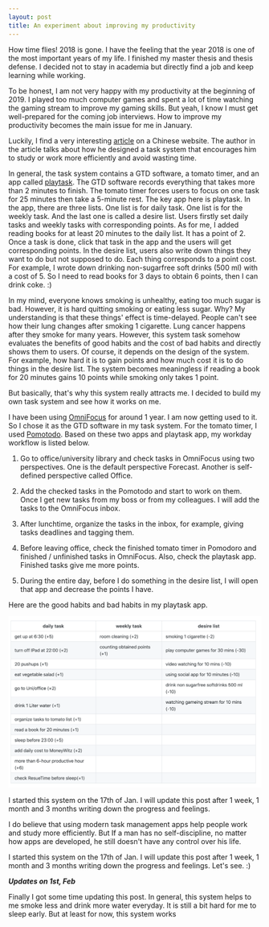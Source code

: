 ```yaml
---
layout: post
title: An experiment about improving my productivity
---
```

How time flies! 2018 is gone. I have the feeling that the year 2018 is one of the most important years of my life. I finished my master thesis and thesis defense. I decided not to stay in academia but directly find a job and keep learning while working.

To be honest, I am not very happy with my productivity at the beginning of 2019. I played too much computer games and spent a lot of time watching the gaming stream to improve my gaming skills. But yeah, I know I must get well-prepared for the coming job interviews. How to improve my productivity becomes the main issue for me in January.

Luckily, I find a very interesting [article](https://sspai.com/post/52270) on a Chinese website. The author in the article talks about how he designed a task system that encourages him to study or work more efficiently and avoid wasting time.

In general, the task system contains a GTD software, a tomato timer, and an app called [playtask](https://itunes.apple.com/us/app/playtask/id1050090187?mt=8). The GTD software records everything that takes more than 2 minutes to finish. The tomato timer forces users to focus on one task for 25 minutes then take a 5-minute rest. The key app here is playtask. In the app, there are three lists. One list is for daily task. One list is for the weekly task. And the last one is called a desire list. Users firstly set daily tasks and weekly tasks with corresponding points. As for me, I added reading books for at least 20 minutes to the daily list. It has a point of 2. Once a task is done, click that task in the app and the users will get corresponding points. In the desire list, users also write down things they want to do but not supposed to do. Each thing corresponds to a point cost. For example, I wrote down drinking non-sugarfree soft drinks (500 ml) with a cost of 5. So I need to read books for 3 days to obtain 6 points, then I can drink coke. :)

In my mind, everyone knows smoking is unhealthy, eating too much sugar is bad. However, it is hard quitting smoking or eating less sugar. Why? My understanding is that these things' effect is time-delayed. People can't see how their lung changes after smoking 1 cigarette. Lung cancer happens after they smoke for many years. However, this system task somehow evaluates the benefits of good habits and the cost of bad habits and directly shows them to users. Of course, it depends on the design of the system. For example, how hard it is to gain points and how much cost it is to do things in the desire list. The system becomes meaningless if reading a book for 20 minutes gains 10 points while smoking only takes 1 point.

But basically, that's why this system really attracts me. I decided to build my own task system and see how it works on me.

I have been using [OmniFocus](https://www.omnigroup.com/omnifocus/) for around 1 year. I am now getting used to it. So I chose it as the GTD software in my task system. For the tomato timer, I used [Pomotodo](https://pomotodo.com/intl/en/). Based on these two apps and playtask app, my workday workflow is listed below.

1. Go to office/university library and check tasks in OmniFocus using two perspectives. One is the default perspective Forecast. Another is self-defined perspective called Office. 

2. Add the checked tasks in the Pomotodo and start to work on them. Once I get new tasks from my boss or from my colleagues. I will add the tasks to the OmniFocus inbox.

3. After lunchtime, organize the tasks in the inbox, for example, giving tasks deadlines and tagging them. 

4. Before leaving office, check the finished tomato timer in Pomodoro and finished / unfinished tasks in OmniFocus. Also, check the playtask app. Finished tasks give me more points. 

5. During the entire day, before I do something in the desire list, I will open that app and decrease the points I have.

Here are the good habits and bad habits in my playtask app.

![Playtask image](/images/experiment/playtasklist.png)

I started this system on the 17th of Jan. I will update this post after 1 week, 1 month and 3 months writing down the progress and feelings.

I do believe that using modern task management apps help people work and study more efficiently. But If a man has no self-discipline, no matter how apps are developed, he still doesn't have any control over his life.

I started this system on the 17th of Jan. I will update this post after 1 week, 1 month and 3 months writing down the progress and feelings. Let's see. :)

***Updates on 1st, Feb***

Finally I got some time updating this post. In general, this system helps to me smoke less and drink more water everyday. It is still a bit hard for me to sleep early. But at least for now, this system works
